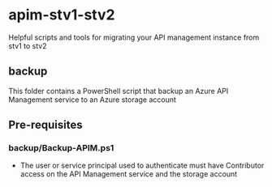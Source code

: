 # apim-stv1-stv2
Helpful scripts and tools for migrating your API management instance from stv1 to stv2

## backup
This folder contains a PowerShell script that backup an Azure API Management service to an Azure storage account

## Pre-requisites
### backup/Backup-APIM.ps1
- The user or service principal used to authenticate must have Contributor access on the API Management service and the storage account